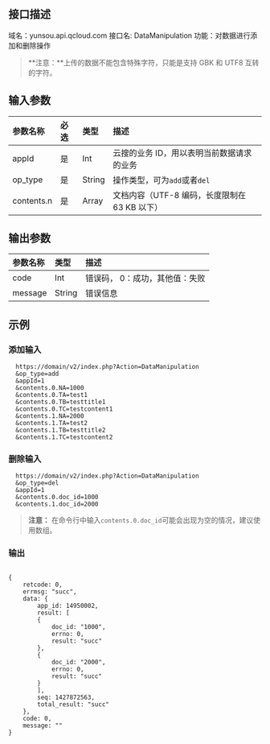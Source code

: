 ## 接口描述
域名：yunsou.api.qcloud.com
接口名: DataManipulation
功能：对数据进行添加和删除操作
>**注意：**上传的数据不能包含特殊字符，只能是支持 GBK 和 UTF8 互转的字符。


## 输入参数

| **参数名称** | **必选** | **类型** | **描述**                                       |
|:-------------|:---------|:---------|:-----------------------------------------------|
| appId        | 是       | Int      | 云搜的业务 ID，用以表明当前数据请求的业务      |
| op_type      | 是       | String   | 操作类型，可为`add`或者`del`                   |
| contents.n   | 是       | Array    | 文档内容（UTF-8 编码，长度限制在 63  KB 以下） |



## 输出参数
| **参数名称** | **类型** | **描述**                       |
|:-------------|:---------|:-------------------------------|
| code         | Int      | 错误码， 0：成功，其他值：失败 |
| message      | String   | 错误信息                       |


## 示例
### 添加输入
```
  https://domain/v2/index.php?Action=DataManipulation
  &op_type=add
  &appId=1
  &contents.0.NA=1000
  &contents.0.TA=test1
  &contents.0.TB=testtitle1
  &contents.0.TC=testcontent1
  &contents.1.NA=2000
  &contents.1.TA=test2
  &contents.1.TB=testtitle2
  &contents.1.TC=testcontent2
```
### 删除输入
```
  https://domain/v2/index.php?Action=DataManipulation
  &op_type=del
  &appId=1
  &contents.0.doc_id=1000
  &contents.1.doc_id=2000
```
> **注意：**
> 在命令行中输入`contents.0.doc_id`可能会出现为空的情况，建议使用数组。

### 输出
```

{
    retcode: 0,
    errmsg: "succ",
    data: {
        app_id: 14950002,
        result: [
        {
            doc_id: "1000",
            errno: 0,
            result: "succ"
        },
        {
            doc_id: "2000",
            errno: 0,
            result: "succ"
        }
        ],
        seq: 1427872563,
        total_result: "succ"
    },
    code: 0,
    message: ""
}

```
